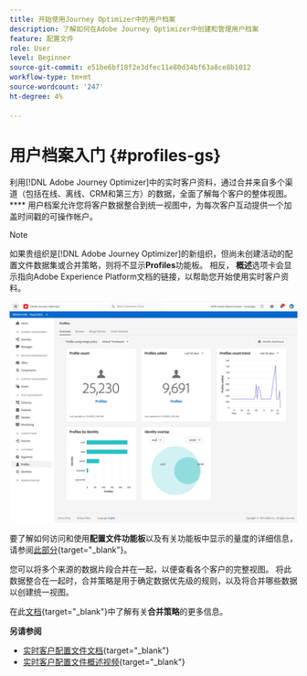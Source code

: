 ```yaml
---
title: 开始使用Journey Optimizer中的用户档案
description: 了解如何在Adobe Journey Optimizer中创建和管理用户档案
feature: 配置文件
role: User
level: Beginner
source-git-commit: e51be6bf18f2e3dfec11e80d34bf63a8ce8b1012
workflow-type: tm+mt
source-wordcount: '247'
ht-degree: 4%

---
```


# 用户档案入门 {#profiles-gs}

利用[!DNL Adobe Journey Optimizer]中的实时客户资料，通过合并来自多个渠道（包括在线、离线、CRM和第三方）的数据，全面了解每个客户的整体视图。 **** 用户档案允许您将客户数据整合到统一视图中，为每次客户互动提供一个加盖时间戳的可操作帐户。

>[!NOTE]
>
>如果贵组织是[!DNL Adobe Journey Optimizer]的新组织，但尚未创建活动的配置文件数据集或合并策略，则将不显示&#x200B;**Profiles**&#x200B;功能板。 相反， **概述**&#x200B;选项卡会显示指向Adobe Experience Platform文档的链接，以帮助您开始使用实时客户资料。

![](assets/profiles-home.png)

要了解如何访问和使用&#x200B;**配置文件功能板**&#x200B;以及有关功能板中显示的量度的详细信息，请参阅[此部分](https://experienceleague.adobe.com/docs/experience-platform/profile/ui/user-guide.html?lang=zh-Hans){target=&quot;_blank&quot;}。

您可以将多个来源的数据片段合并在一起，以便查看各个客户的完整视图。 将此数据整合在一起时，合并策略是用于确定数据优先级的规则，以及将合并哪些数据以创建统一视图。

在此[文档](https://experienceleague.adobe.com/docs/experience-platform/profile/merge-policies/ui-guide.html){target=&quot;_blank&quot;}中了解有关&#x200B;**合并策略**&#x200B;的更多信息。

**另请参阅**

* [实时客户配置文件文档](https://experienceleague-review.corp.adobe.com/docs/experience-platform/query/home.html){target=&quot;_blank&quot;}
* [实时客户配置文件概述视频](https://experienceleague.adobe.com/docs/experience-platform/profile/home.html){target=&quot;_blank&quot;}
